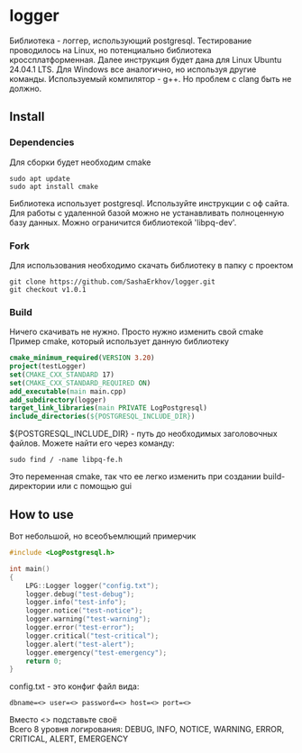 # logger
Библиотека - логгер, использующий postgresql. Тестирование проводилось на Linux, но потенциально библиотека кроссплатформенная. Далее инструкция будет дана для Linux Ubuntu 24.04.1 LTS. Для Windows все аналогично, но используя другие команды. Используемый компилятор - g++. Но проблем с clang быть не должно.
## Install
### Dependencies
Для сборки будет необходим cmake
```shell
sudo apt update
sudo apt install cmake
```
Библиотека использует postgresql. Используйте инструкции с оф сайта. Для работы с удаленной базой можно не устанавливать полноценную базу данных. Можно ограничится библиотекой 'libpq-dev'.
### Fork
Для использования необходимо скачать библиотеку в папку с проектом
```shell
git clone https://github.com/SashaErkhov/logger.git
git checkout v1.0.1
```
### Build
Ничего скачивать не нужно. Просто нужно изменить свой cmake
Пример cmake, который использует данную библиотеку
```cmake
cmake_minimum_required(VERSION 3.20)
project(testLogger)
set(CMAKE_CXX_STANDARD 17)
set(CMAKE_CXX_STANDARD_REQUIRED ON)
add_executable(main main.cpp)
add_subdirectory(logger)
target_link_libraries(main PRIVATE LogPostgresql)
include_directories(${POSTGRESQL_INCLUDE_DIR})
```
${POSTGRESQL_INCLUDE_DIR} - путь до необходимых заголовочных файлов. Можете найти его через команду:
```shell
sudo find / -name libpq-fe.h
```
Это переменная cmake, так что ее легко изменить при создании build-директории или с помощью gui
## How to use
Вот небольшой, но всеобъемлющий примерчик
```c++
#include <LogPostgresql.h>

int main()
{
    LPG::Logger logger("config.txt");
    logger.debug("test-debug");
    logger.info("test-info");
    logger.notice("test-notice");
    logger.warning("test-warning");
    logger.error("test-error");
    logger.critical("test-critical");
    logger.alert("test-alert");
    logger.emergency("test-emergency");
    return 0;
}
```
config.txt - это конфиг файл вида:
```text
dbname=<> user=<> password=<> host=<> port=<>
```
Вместо <> подставьте своё  
Всего 8 уровня логирования: DEBUG, INFO, NOTICE, WARNING, ERROR, CRITICAL, ALERT, EMERGENCY